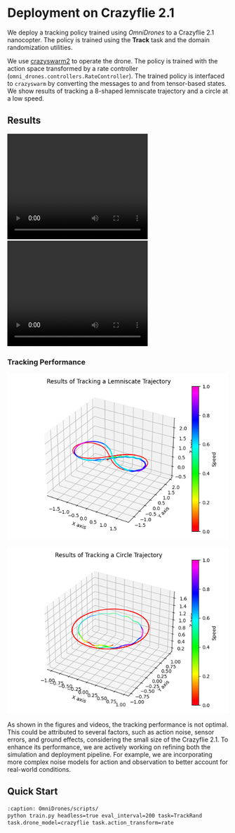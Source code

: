 # Deployment on Crazyflie 2.1

We deploy a tracking policy trained using *OmniDrones* to a Crazyflie 2.1 nanocopter.
The policy is trained using the **Track** task and the domain randomization utilities.

We use [crazyswarm2](https://github.com/IMRCLab/crazyswarm2) to operate the drone.
The policy is trained with the action space transformed by a rate controller
(`omni_drones.controllers.RateController`). The trained policy is interfaced to
`crazyswarm` by converting the messages to and from tensor-based states. We show
results of tracking a 8-shaped lemniscate trajectory and a circle at a low speed.

## Results

<div>
    <video width="320" height="240" controls>
        <source src="../_static/demo/trial-1.mp4" type="video/mp4">
    </video>
    <video width="320" height="240" controls>
        <source src="../_static/demo/trial-2.mp4" type="video/mp4">
    </video>
</div>

### Tracking Performance

![8_1_demo](../_static/demo/8_1_demo.png)

![circle_demo](../_static/demo/circle_demo.png)

As shown in the figures and videos, the tracking performance is not optimal. This
could be attributed to several factors, such as action noise, sensor errors, and
ground effects, considering the small size of the Crazyflie 2.1. To enhance its
performance, we are actively working on refining both the simulation and deployment
pipeline. For example, we are incorporating more complex noise models for action
and observation to better account for real-world conditions.

## Quick Start

```{code-block} bash
:caption: OmniDrones/scripts/
python train.py headless=true eval_interval=200 task=TrackRand task.drone_model=crazyflie task.action_transform=rate
```
